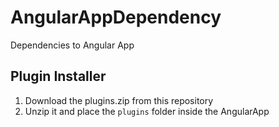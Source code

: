 # AngularAppDependency
Dependencies to Angular App

## Plugin Installer

1. Download the plugins.zip from this repository
2. Unzip it and place the `plugins` folder inside the AngularApp
